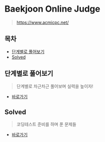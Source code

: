 # Baekjoon Online Judge

> https://www.acmicpc.net/

## 목차

* [단계별로 풀어보기](#단계별로-풀어보기)
* [Solved](#solved)

## 단계별로 풀어보기

> 단계별로 차근차근 풀어보며 실력을 높이자!

* [바로가기](./step)

## Solved

> 코딩테스트 준비를 하며 푼 문제들

* [바로가기](./solved)

